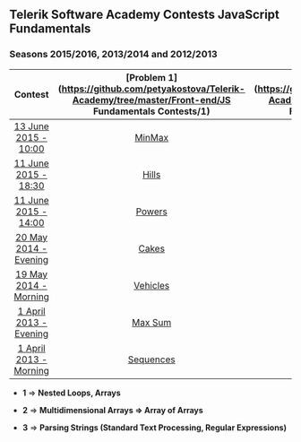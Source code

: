 ## Telerik Software Academy Contests JavaScript Fundamentals
### Seasons 2015/2016, 2013/2014 and 2012/2013

|               Contest               |   [Problem 1](https://github.com/petyakostova/Telerik-Academy/tree/master/Front-end/JS Fundamentals Contests/1)  |      [Problem 2](https://github.com/petyakostova/Telerik-Academy/tree/master/Front-end/JS Fundamentals Contests/2)      |          [Problem 3](https://github.com/petyakostova/Telerik-Academy/tree/master/Front-end/JS Fundamentals Contests/3)          |     [Problem 4](https://github.com/petyakostova/Telerik-Academy/tree/master/Front-end/JS%20Fundamentals%20Contests/4)    |
|:-----------------------------------:|:------------:|:-------------------:|:---------------------------:|:----------------:|
|         [13 June 2015 - 10:00](http://bgcoder.com/Contests/248/JavaScript-13-June-2015-10-00)        |   [MinMax](https://github.com/petyakostova/Telerik-Academy/tree/master/Front-end/JS%20Fundamentals%20Contests/1/1.%20MinMax)  |     Triathlon    |                             |                  |
|         [11 June 2015 - 18:30](http://bgcoder.com/Contests/247/JavaScript-11-June-2015-18-30)        |   [Hills](https://github.com/petyakostova/Telerik-Academy/tree/master/Front-end/JS%20Fundamentals%20Contests/1/1.%20Hills)   |  Chess Moves KQ  | CookieLess and CookieHas |                  |
|         [11 June 2015 - 14:00](http://bgcoder.com/Contests/246/JavaScript-11-June-2015-14-00)        |   [Powers](https://github.com/petyakostova/Telerik-Academy/tree/master/Front-end/JS%20Fundamentals%20Contests/1/1.%20Powers)  |  Chess Moves RBQ |    Cookie Super Styles   |                  |
|  [20 May 2014 - Evening](http://bgcoder.com/Contests/189/JavaScript-20-May-2014-Evening) |   [Cakes](https://github.com/petyakostova/Telerik-Academy/tree/master/Front-end/JS%20Fundamentals%20Contests/1/1.%20Cakes)   |       [Horsy](https://github.com/petyakostova/Telerik-Academy/tree/master/Front-end/JS%20Fundamentals%20Contests/2/2.%20Horsy)      |      NikolAngular JS     | Catalan Numbers |
|  [19 May 2014 - Morning](http://bgcoder.com/Contests/187/JavaScript-19-May-2014-Morning) |  [Vehicles](https://github.com/petyakostova/Telerik-Academy/tree/master/Front-end/JS%20Fundamentals%20Contests/1/1.%20Vehicles) |       [Paths](https://github.com/petyakostova/Telerik-Academy/tree/master/Front-end/JS%20Fundamentals%20Contests/2/2.%20Paths)      |       Shaver Parser      | Coord System |
| [1 April 2013 - Evening](http://bgcoder.com/Contests/75/JavaScript-1-April-2013-Evening) |  [Max Sum](https://github.com/petyakostova/Telerik-Academy/tree/master/Front-end/JS%20Fundamentals%20Contests/1/1.%20Max%20Sum)  | Labyrinth Escape |           Listy          |                  |
| [1 April 2013 - Morning](http://bgcoder.com/Contests/74/JavaScript-1-April-2013-Morning) | [Sequences](https://github.com/petyakostova/Telerik-Academy/tree/master/Front-end/JS%20Fundamentals%20Contests/1/1.%20Sequences) | [Joro the Naughty](https://github.com/petyakostova/Telerik-Academy/tree/master/Front-end/JS%20Fundamentals%20Contests/2/2.%20Joro%20the%20Naughty) |      Clojure Parsing     |                  |

- **1** => **Nested Loops, Arrays**

- **2** => **Multidimensional Arrays => Array of Arrays**

- **3** => **Parsing Strings (Standard Text Processing, Regular Expressions)**
